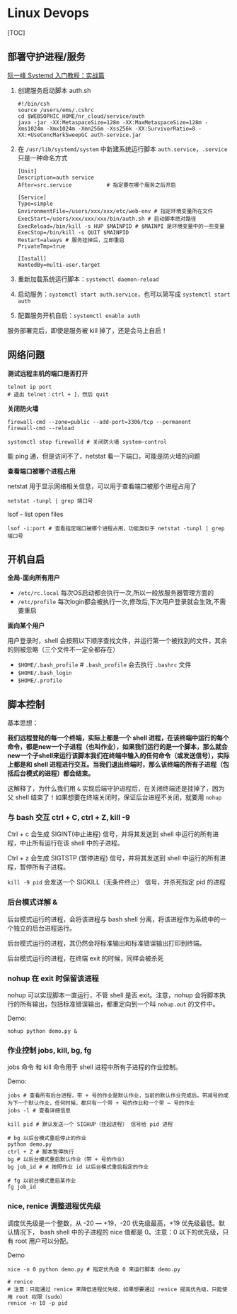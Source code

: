 # Linux Devops

[TOC]

## 部署守护进程/服务

[阮一峰 Systemd 入门教程：实战篇](http://www.ruanyifeng.com/blog/2016/03/systemd-tutorial-part-two.html)

1. 创建服务启动脚本 auth.sh

   ```shell
   #!/bin/csh
   source /users/ems/.cshrc
   cd $WEBSOPHIC_HOME/nr_cloud/service/auth
   java -jar -XX:MetaspaceSize=128m -XX:MaxMetaspaceSize=128m -Xms1024m -Xmx1024m -Xmn256m -Xss256k -XX:SurvivorRatio=8 -XX:+UseConcMarkSweepGC auth-service.jar
   ```

2. 在 `/usr/lib/systemd/system` 中新建系统运行脚本 `auth.service`，`.service` 只是一种命名方式

   ```shell
   [Unit]
   Description=auth service
   After=src.service           # 指定要在哪个服务之后开启
   
   [Service]
   Type=simple
   EnvironmentFile=/users/xxx/xxx/etc/web-env # 指定环境变量所在文件
   ExecStart=/users/xxx/xxx/xxx/bin/auth.sh # 启动脚本绝对路径
   ExecReload=/bin/kill -s HUP $MAINPID # $MAINPI 是环境变量中的一些变量
   ExecStop=/bin/kill -s QUIT $MAINPID
   Restart=always # 服务挂掉后，立即重启
   PrivateTmp=true
   
   [Install]
   WantedBy=multi-user.target
   ```

3. 重新加载系统运行脚本：`systemctl daemon-reload`
4. 启动服务：`systemctl start auth.service`，也可以简写成 `systemctl start auth`
5. 配置服务开机自启：`systemctl enable auth`

服务部署完后，即使是服务被 kill 掉了，还是会马上自启！

## 网络问题

**测试远程主机的端口是否打开**

```shell
telnet ip port
# 退出 telnet：ctrl + ]，然后 quit
```

**关闭防火墙**

```shell
firewall-cmd --zone=public --add-port=3306/tcp --permanent
firewall-cmd --reload
```

```shell
systemctl stop firewalld # 关闭防火墙 system-control
```

能 ping 通，但是访问不了，netstat 看一下端口，可能是防火墙的问题

**查看端口被哪个进程占用**

netstat 用于显示网络相关信息，可以用于查看端口被那个进程占用了

```shell
netstat -tunpl | grep 端口号
```

lsof - list open files

```shell
lsof -i:port # 查看指定端口被哪个进程占用，功能类似于 netstat -tunpl | grep 端口号
```

## 开机自启

**全局-面向所有用户**

* `/etc/rc.local` 每次OS启动都会执行一次,所以一般放服务器管理方面的
* `/etc/profile` 每次login都会被执行一次,修改后,下次用户登录就会生效,不需要重启

**面向某个用户**

用户登录时，shell 会按照以下顺序查找文件，并运行第一个被找到的文件，其余的则被忽略（三个文件不一定全都存在）

* `$HOME/.bash_profile` # `.bash_profile` 会去执行 `.bashrc` 文件
* `$HOME/.bash_login`
* `$HOME/.profile`



## 脚本控制

基本思想：

**我们远程登陆的每一个终端，实际上都是一个 shell 进程，在该终端中运行的每个命令，都是new一个子进程（也叫作业），如果我们运行的是一个脚本，那么就会new一个子shell来运行该脚本我们在终端中输入的任何命令（或发送信号），实际上都是和 shell 进程进行交互。当我们退出终端时，那么该终端的所有子进程（包括后台模式的进程）都会结束。**

这解释了，为什么我们用 `&` 实现后端守护进程后，在关闭终端还是挂掉了，因为父 shell 结束了！如果想要在终端关闭时，保证后台进程不关闭，就要用 `nohup`

### 与 bash 交互 ctrl + C, ctrl + Z, kill -9

Ctrl + c 会生成 SIGINT(中止进程) 信号，并将其发送到 shell 中运行的所有进程，中止所有运行在该 shell 中的子进程。

Ctrl + z 会生成 SIGTSTP (暂停进程) 信号，并将其发送到 shell 中运行的所有进程，暂停所有子进程。

`kill -9 pid` 会发送一个 SIGKILL（无条件终止） 信号，并杀死指定 pid 的进程

### 后台模式详解 &

后台模式运行的进程，会将该进程与 bash shell 分离，将该进程作为系统中的一个独立的后台进程运行。

后台模式运行的进程，其仍然会将标准输出和标准错误输出打印到终端。

后台模式运行的进程，在终端 exit 的时候，同样会被杀死

### nohup 在 exit 时保留该进程

nohup 可以实现脚本一直运行，不管 shell 是否 exit。注意，nohup 会将脚本执行的所有输出，包括标准错误输出，都重定向到一个叫 `nohup.out` 的文件中。

Demo:

```shell
nohup python demo.py &
```

### 作业控制 jobs, kill, bg, fg

jobs 命令 和 kill 命令用于 shell 进程中所有子进程的作业控制。

Demo:

```shell
jobs # 查看所有后台进程，带 + 号的作业是默认作业，当前的默认作业完成后，带减号的成为下一个默认作业，任何时候，都只有一个带 + 号的作业和一个带 — 号的作业
jobs -l # 查看详细信息

kill pid # 默认发送一个 SIGHUP（挂起进程） 信号给 pid 进程

# bg 以后台模式重启停止的作业
python demo.py
ctrl + Z # 脚本暂停执行
bg # 以后台模式重启默认作业（带 + 号的作业）
bg job_id # # 按照作业 id 以后台模式重启指定的作业

# fg 以前台模式重启某作业 
fg job_id
```

### nice, renice 调整进程优先级

调度优先级是一个整数，从 -20 — +19，-20 优先级最高，+19 优先级最低。默认情况下， bash shell 中的子进程的 nice 值都是 0。注意：0 以下的优先级，只有 root 用户可以分配。

Demo

```shell
nice -n 0 python demo.py # 指定优先级 0 来运行脚本 demo.py

# renice 
# 注意：只能通过 renice 来降低进程优先级，如果想要通过 renice 提高优先级，只能使用 root 权限（sudo）
renice -n 10 -p pid 
```



